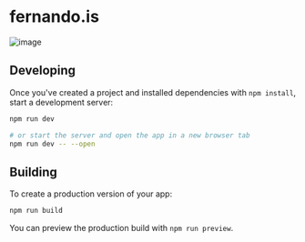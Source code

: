 # fernando.is

![image](https://github.com/fmaclen/fernando.is/assets/1434675/544434b7-7994-4056-9904-29920e5ebbae)

## Developing

Once you've created a project and installed dependencies with `npm install`, start a development server:

```bash
npm run dev

# or start the server and open the app in a new browser tab
npm run dev -- --open
```

## Building

To create a production version of your app:

```bash
npm run build
```

You can preview the production build with `npm run preview`.
